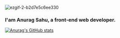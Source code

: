 
<!--
**AnuragSahu11/AnuragSahu11** is a ✨ _special_ ✨ repository because its `README.md` (this file) appears on your GitHub profile.

Here are some ideas to get you started:

- 🔭 I’m currently working on ...
- 🌱 I’m currently learning ...
- 👯 I’m looking to collaborate on ...
- 🤔 I’m looking for help with ...
- 💬 Ask me about ...
- 📫 How to reach me: ...
- ⚡ Fun fact: ...
-->
![ezgif-2-b2d7e5c6ee330](https://user-images.githubusercontent.com/54500608/184074013-a7050452-349f-472e-8a77-d0bb95d97065.gif)

### I'am Anurag Sahu, a front-end web developer.

[![Anurag's GitHub stats](https://github-readme-stats.vercel.app/api?username=AnuragSahu11&bg_color=45,1fe66c,0fabe4&title_color=ffffff&text_color=ffffff)](https://github.com/anuraghazra/github-readme-stats)




